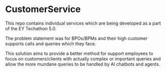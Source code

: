 # CustomerService

This repo contains individual services which are being developed as a part of the EY Techathon 5.0.

The problem statement was for BPOs/BPMs and their high customer supports calls and queries which they face.

This solution aims to provide a better method for support employees to focus on customers/clients with actually complex or important queries and allow the more mundane queries to be handled by AI chatbots and agents.